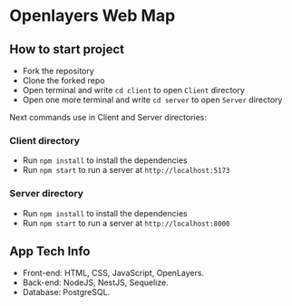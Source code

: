 # Openlayers Web Map

## How to start project

* Fork the repository
* Clone the forked repo
* Open terminal and write `cd client` to open `Client` directory
* Open one more terminal and write `cd server` to open `Server` directory

Next commands use in Client and Server directories:

### Client directory
* Run `npm install` to install the dependencies
* Run `npm start` to run a server at `http://localhost:5173`

### Server directory
* Run `npm install` to install the dependencies
* Run `npm start` to run a server at `http://localhost:8000`

## App Tech Info
* Front-end: HTML, CSS, JavaScript, OpenLayers.
* Back-end: NodeJS, NestJS, Sequelize.
* Database: PostgreSQL.